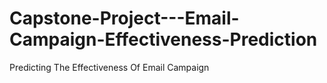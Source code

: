 # Capstone-Project---Email-Campaign-Effectiveness-Prediction
Predicting The Effectiveness Of Email Campaign
